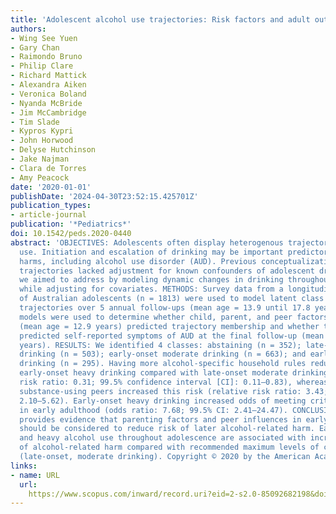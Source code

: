 ```yaml
---
title: 'Adolescent alcohol use trajectories: Risk factors and adult outcomes'
authors:
- Wing See Yuen
- Gary Chan
- Raimondo Bruno
- Philip Clare
- Richard Mattick
- Alexandra Aiken
- Veronica Boland
- Nyanda McBride
- Jim McCambridge
- Tim Slade
- Kypros Kypri
- John Horwood
- Delyse Hutchinson
- Jake Najman
- Clara de Torres
- Amy Peacock
date: '2020-01-01'
publishDate: '2024-04-30T23:52:15.425701Z'
publication_types:
- article-journal
publication: '*Pediatrics*'
doi: 10.1542/peds.2020-0440
abstract: 'OBJECTIVES: Adolescents often display heterogenous trajectories of alcohol
  use. Initiation and escalation of drinking may be important predictors of later
  harms, including alcohol use disorder (AUD). Previous conceptualizations of these
  trajectories lacked adjustment for known confounders of adolescent drinking, which
  we aimed to address by modeling dynamic changes in drinking throughout adolescence
  while adjusting for covariates. METHODS: Survey data from a longitudinal cohort
  of Australian adolescents (n = 1813) were used to model latent class alcohol use
  trajectories over 5 annual follow-ups (mean age = 13.9 until 17.8 years). Regression
  models were used to determine whether child, parent, and peer factors at baseline
  (mean age = 12.9 years) predicted trajectory membership and whether trajectories
  predicted self-reported symptoms of AUD at the final follow-up (mean age = 18.8
  years). RESULTS: We identified 4 classes: abstaining (n = 352); late-onset moderate
  drinking (n = 503); early-onset moderate drinking (n = 663); and early-onset heavy
  drinking (n = 295). Having more alcohol-specific household rules reduced risk of
  early-onset heavy drinking compared with late-onset moderate drinking (relative
  risk ratio: 0.31; 99.5% confidence interval [CI]: 0.11–0.83), whereas having more
  substance-using peers increased this risk (relative risk ratio: 3.43; 99.5% CI:
  2.10–5.62). Early-onset heavy drinking increased odds of meeting criteria for AUD
  in early adulthood (odds ratio: 7.68; 99.5% CI: 2.41–24.47). CONCLUSIONS: Our study
  provides evidence that parenting factors and peer influences in early adolescence
  should be considered to reduce risk of later alcohol-related harm. Early initiation
  and heavy alcohol use throughout adolescence are associated with increased risk
  of alcohol-related harm compared with recommended maximum levels of consumption
  (late-onset, moderate drinking). Copyright © 2020 by the American Academy of Pediatrics.'
links:
- name: URL
  url: 
    https://www.scopus.com/inward/record.uri?eid=2-s2.0-85092682198&doi=10.1542%2fpeds.2020-0440&partnerID=40&md5=2349a2767cbb8d9e458dc5390d54f611
---
```

